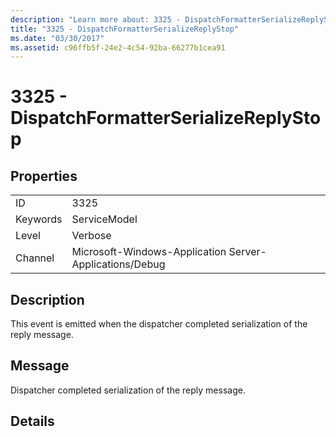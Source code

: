 ```yaml
---
description: "Learn more about: 3325 - DispatchFormatterSerializeReplyStop"
title: "3325 - DispatchFormatterSerializeReplyStop"
ms.date: "03/30/2017"
ms.assetid: c96ffb5f-24e2-4c54-92ba-66277b1cea91
---
```

# 3325 - DispatchFormatterSerializeReplyStop

## Properties  
  
|||  
|-|-|  
|ID|3325|  
|Keywords|ServiceModel|  
|Level|Verbose|  
|Channel|Microsoft-Windows-Application Server-Applications/Debug|  
  
## Description  

 This event is emitted when the dispatcher completed serialization of the reply message.  
  
## Message  

 Dispatcher completed serialization of the reply message.  
  
## Details
